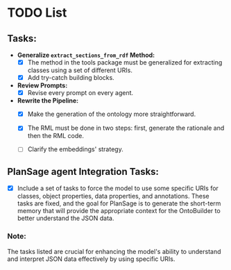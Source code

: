 # TODO List

## Tasks:
- **Generalize `extract_sections_from_rdf` Method:**
  - [x] The method in the tools package must be generalized for extracting classes using a set of different URIs.
  - [x] Add try-catch building blocks.
  
- **Review Prompts:**
  - [x] Revise every prompt on every agent.

- **Rewrite the Pipeline:**
  - [x] Make the generation of the ontology more straightforward.
  - [x] The RML must be done in two steps: first, generate the rationale and then the RML code.
  - [ ] Clarify the embeddings' strategy.


## PlanSage agent Integration Tasks:
  - [x] Include a set of tasks to force the model to use some specific URIs for classes, object properties, data properties, and annotations. 
These tasks are fixed, and the goal for PlanSage is to generate the short-term memory that will provide the appropriate 
context for the OntoBuilder to better understand the JSON data.

### Note:
The tasks listed are crucial for enhancing the model's ability to understand and interpret JSON data effectively by using specific URIs.




